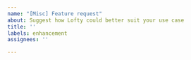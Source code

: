 ```yaml
---
name: "[Misc] Feature request"
about: Suggest how Lofty could better suit your use case
title: ''
labels: enhancement
assignees: ''

---
```




